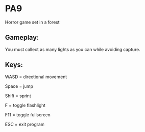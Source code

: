 # PA9
Horror game set in a forest

## Gameplay:
You must collect as many lights as you can while avoiding capture.

## Keys:
WASD = directional movement

Space = jump

Shift = sprint

F = toggle flashlight

F11 = toggle fullscreen

ESC = exit program
